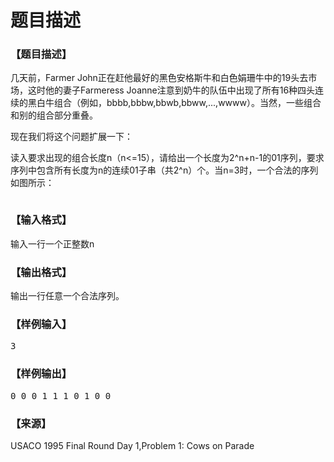 # 题目描述


<h3>
【题目描述】
</h3>
<p>
几天前，Farmer John正在赶他最好的黑色安格斯牛和白色娟珊牛中的19头去市场，这时他的妻子Farmeress Joanne注意到奶牛的队伍中出现了所有16种四头连续的黑白牛组合（例如，bbbb,bbbw,bbwb,bbww,...,wwww）。当然，一些组合和别的组合部分重叠。
</p>
<p>
现在我们将这个问题扩展一下：
</p>
<p>
读入要求出现的组合长度n（n&lt;=15），请给出一个长度为2^n+n-1的01序列，要求序列中包含所有长度为n的连续01子串（共2^n）个。当n=3时，一个合法的序列如图所示：
</p>
<p>
<img src="/upload/image/20140316/20140316110044_46801.png" alt=""/> 
</p>
<h3>
【输入格式】
</h3>
<p>
输入一行一个正整数n
</p>
<h3>
【输出格式】
</h3>
<p>
输出一行任意一个合法序列。
</p>
<h3>
【样例输入】
</h3>
<pre>3</pre>
<h3>
【样例输出】
</h3>
<pre>0 0 0 1 1 1 0 1 0 0</pre>
<h3>
【来源】
</h3>
<p>
USACO 1995 Final Round Day 1,Problem 1: Cows on Parade
</p>
